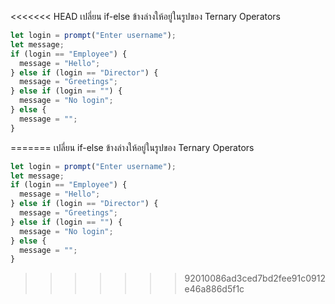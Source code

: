 <<<<<<< HEAD
เปลี่ยน if-else ข้างล่างให้อยู่ในรูปของ Ternary Operators

```js
let login = prompt("Enter username");
let message;
if (login == "Employee") {
  message = "Hello";
} else if (login == "Director") {
  message = "Greetings";
} else if (login == "") {
  message = "No login";
} else {
  message = "";
}
```
=======
เปลี่ยน if-else ข้างล่างให้อยู่ในรูปของ Ternary Operators

```js
let login = prompt("Enter username");
let message;
if (login == "Employee") {
  message = "Hello";
} else if (login == "Director") {
  message = "Greetings";
} else if (login == "") {
  message = "No login";
} else {
  message = "";
}
```
>>>>>>> 92010086ad3ced7bd2fee91c0912e46a886d5f1c
